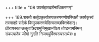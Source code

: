 +++
title = "08 उपसंहारदर्शनाधिकरणम्"

+++
169.शक्तौ कर्तृप्रकृत्योरुपकरणगणोपस्थितौ कार्यकृत्त्वं  
तस्मादग्रे सदेकं किमुपकरणयेदित्यसच्छक्तिभेदात्।  
क्षीरायस्कान्तलूतात्रिदशमुनिमुखान्वीक्ष्य तोष्टव्यमस्मिन्  
संकल्पादेव जीवो नुदति निजवपुर्विश्वरूपस्तथेशः॥